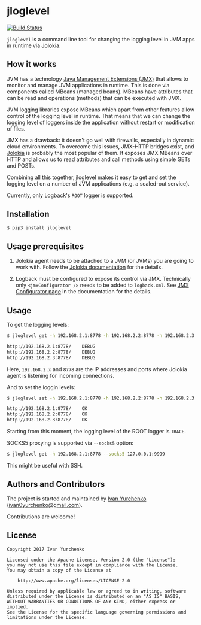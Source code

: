 # jloglevel

[![Build Status](https://travis-ci.org/ivanyu/jloglevel.svg?branch=master)](https://travis-ci.org/ivanyu/jloglevel)

`jloglevel` is a command line tool for changing the logging level in JVM apps in runtime via [Jolokia](https://jolokia.org/).

## How it works

JVM has a technology [Java Management Extensions (JMX)](https://en.wikipedia.org/wiki/Java_Management_Extensions) that allows to monitor and manage JVM applications in runtime. This is done via components called MBeans (managed beans). MBeans have attributes that can be read and operations (methods) that can be executed with JMX.

JVM logging libraries expose MBeans which apart from other features allow control of the logging level in runtime. That means that we can change the logging level of loggers inside the application without restart or modification of files.

JMX has a drawback: it doesn't go well with firewalls, especially in dynamic cloud environments. To overcome this issues, JMX-HTTP bridges exist, and [Jolokia](https://jolokia.org/) is probably the most popular of them. It exposes JMX MBeans over HTTP and allows us to read attributes and call methods using simple GETs and POSTs.

Combining all this together, jloglevel makes it easy to get and set the logging level on a number of JVM applications (e.g. a scaled-out service).

Currently, only [Logback](https://logback.qos.ch/)'s `ROOT` logger is supported.

## Installation

```bash
$ pip3 install jloglevel
```

## Usage prerequisites

1. Jolokia agent needs to be attached to a JVM (or JVMs) you are going to work with. Follow the [Jolokia documentation](https://jolokia.org/documentation.html) for the details.

2. Logback must be configured to expose its control via JMX.
Technically only `<jmxConfigurator />` needs tp be added to `logback.xml`. See [JMX Configurator page](https://logback.qos.ch/manual/jmxConfig.html) in the documentation for the details.

## Usage 

To get the logging levels:

```bash
$ jloglevel get -h 192.168.2.1:8778 -h 192.168.2.2:8778 -h 192.168.2.3:8778

http://192.168.2.1:8778/	DEBUG
http://192.168.2.2:8778/	DEBUG
http://192.168.2.3:8778/	DEBUG
```

Here, `192.168.2.x` and `8778` are the IP addresses and ports where Jolokia agent is listening for incoming connections.

And to set the loggin levels:


```bash
$ jloglevel set -h 192.168.2.1:8778 -h 192.168.2.2:8778 -h 192.168.2.3:8778 TRACE

http://192.168.2.1:8778/	OK
http://192.168.2.2:8778/	OK
http://192.168.2.3:8778/	OK
```

Starting from this moment, the logging level of the ROOT logger is `TRACE`.

SOCKS5 proxying is supported via `--socks5` option:

```bash
$ jloglevel get -h 192.168.2.1:8778 --socks5 127.0.0.1:9999
```

This might be useful with SSH.

## Authors and Contributors

The project is started and maintained by [Ivan Yurchenko](https://ivanyu.me/) (ivan0yurchenko@gmail.com).

Contributions are welcome!

## License

```
Copyright 2017 Ivan Yurchenko

Licensed under the Apache License, Version 2.0 (the "License");
you may not use this file except in compliance with the License.
You may obtain a copy of the License at

    http://www.apache.org/licenses/LICENSE-2.0

Unless required by applicable law or agreed to in writing, software
distributed under the License is distributed on an "AS IS" BASIS,
WITHOUT WARRANTIES OR CONDITIONS OF ANY KIND, either express or implied.
See the License for the specific language governing permissions and
limitations under the License.
```
